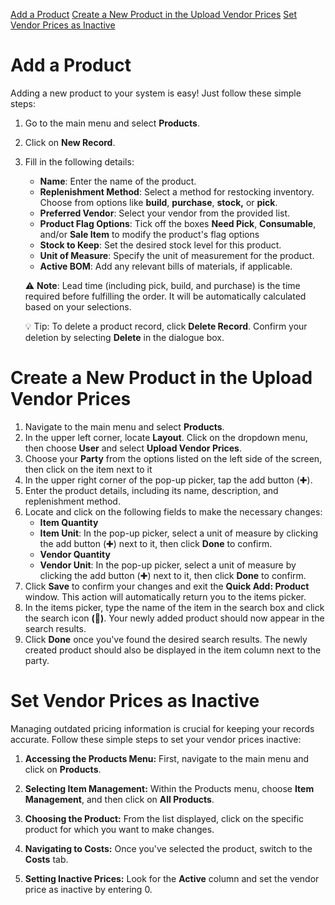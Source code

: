 [Add a Product](add-a-product)
[Create a New Product in the Upload Vendor Prices](create-a-new-product-in-the-upload-vendor-services)
[Set Vendor Prices as Inactive](set-vendor-prices-as-inactive)

# Add a Product

Adding a new product to your system is easy! Just follow these simple steps:

1. Go to the main menu and select **Products**.
2. Click on **New Record**.
3. Fill in the following details:
    - **Name**: Enter the name of the product.
    - **Replenishment Method**: Select a method for restocking inventory. Choose from options like **build**, **purchase**, **stock,** or **pick**.
    - **Preferred Vendor**: Select your vendor from the provided list.
    - **Product Flag Options**: Tick off the boxes **Need Pick**, **Consumable**, and/or **Sale Item** to modify the product's flag options
    - **Stock to Keep**: Set the desired stock level for this product.
    - **Unit of Measure**: Specify the unit of measurement for the product.
    - **Active BOM**: Add any relevant bills of materials, if applicable. 

	⚠️ **Note**: Lead time (including pick, build, and purchase) is the time required before fulfilling the order. It will be automatically calculated based on your selections.

	💡 Tip: To delete a product record, click **Delete Record**. Confirm your deletion by selecting **Delete** in the dialogue box. 

# Create a New Product in the Upload Vendor Prices

1. Navigate to the main menu and select **Products**.
2. In the upper left corner, locate **Layout**. Click on the dropdown menu, then choose **User** and select **Upload Vendor Prices**.
3. Choose your **Party** from the options listed on the left side of the screen, then click on the item next to it
4. In the upper right corner of the pop-up picker, tap the add button (✚).
5. Enter the product details, including its name, description, and replenishment method. 
6. Locate and click on the following fields to make the necessary changes:
    - **Item Quantity**
    - **Item Unit**: In the pop-up picker, select a unit of measure by clicking the add button (✚) next to it, then click **Done** to confirm.
    - **Vendor Quantity**
    - **Vendor Unit**: In the pop-up picker, select a unit of measure by clicking the add button (✚) next to it, then click **Done** to confirm.
7. Click **Save** to confirm your changes and exit the **Quick Add: Product** window. This action will automatically return you to the items picker.
8. In the items picker, type the name of the item in the search box and click the search icon **(🔎)**. Your newly added product should now appear in the search results.
9. Click **Done** once you've found the desired search results. The newly created product should also be displayed in the item column next to the party.

# Set Vendor Prices as Inactive

Managing outdated pricing information is crucial for keeping your records accurate. Follow these simple steps to set your vendor prices inactive:

1. **Accessing the Products Menu:** First, navigate to the main menu and click on **Products**.

2. **Selecting Item Management:** Within the Products menu, choose **Item Management**, and then click on **All Products**.

3. **Choosing the Product:** From the list displayed, click on the specific product for which you want to make changes.

4. **Navigating to Costs:** Once you've selected the product, switch to the **Costs** tab.

5. **Setting Inactive Prices:** Look for the **Active** column and set the vendor price as inactive by entering 0.